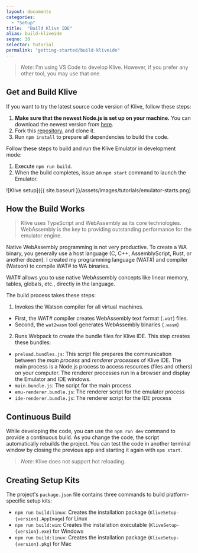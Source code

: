 ```yaml
---
layout: documents
categories: 
  - "Setup"
title:  "Build Klive IDE"
alias: build-kliveide
seqno: 30
selector: tutorial
permalink: "getting-started/build-kliveide"
---
```


> *Note*: I'm using VS Code to develop Klive. However, if you prefer any other tool, you may use that one.

## Get and Build Klive

If you want to try the latest source code version of Klive, follow these steps:

1. **Make sure that the newest Node.js is set up on your machine.** You can download the newest version from [here](https://nodejs.org/en/).
2. Fork this [repository](https://github.com/Dotneteer/kliveide), and clone it.
3. Run `npm install` to prepare all dependencies to build the code.

Follow these steps to build and run the Klive Emulator in development mode:

1. Execute `npm run build`.
2. When the build completes, issue an `npm start` command to launch the Emulator.

![Klive setup]({{ site.baseurl }}/assets/images/tutorials/emulator-starts.png)

## How the Build Works

> Klive uses TypeScript and WebAssembly as its core technologies. WebAssembly is the key to providing outstanding performance for the emulator engine.

Native WebAssembly programming is not very productive. To create a WA binary, you generally use a host language (C, C++, AssemblyScript, Rust, or another dozen).
I created my programming language (WAT#) and compiler (Watson) to compile WAT# to WA binaries.

WAT# allows you to use native WebAssembly concepts like linear memory, tables, globals, etc., directly in the language.

The build process takes these steps:

1. Invokes the Watson compiler for all virtual machines.
- First, the WAT# compiler creates WebAssembly text format (`.wat`) files.
- Second, the `wat2wasm` tool generates WebAssembly binaries (`.wasm`)
2. Runs Webpack to create the bundle files for Klive IDE. This step creates these bundles:
- `preload.bundles.js`: This script file prepares the communication between the *main process* and *renderer processes* of Klive IDE. The main process is a Node.js process to access resources (files and others) on your computer. The renderer processes run in a browser and display the Emulator and IDE windows.
- `main.bundle.js`: The script for the main process
- `emu-renderer.bundle.js`: The renderer script for the emulator process
- `ide-renderer.bundle.js`: The renderer script for the IDE process

## Continuous Build

While developing the code, you can use the `npm run dev` command to provide a continuous build. As you change the code, the script automatically rebuilds the project. You can test the code in another terminal window by closing the previous app and starting it again with `npm start`.

> *Note*: Klive does not support hot reloading.

## Creating Setup Kits

The project's `package.json` file contains three commands to build platform-specific setup kits:
- `npm run build:linux`: Creates the installation package (`KliveSetup-{version}.AppImage`) for Linux
- `npm run build:win`: Creates the installation executable (`KliveSetup-{version}.exe`) for Windows
- `npm run build:linux`: Creates the installation package (`KliveSetup-{version}.pkg`) for Mac

